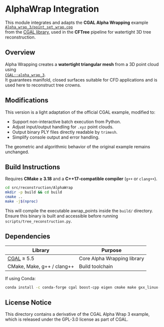 # AlphaWrap Integration

This module integrates and adapts the **CGAL Alpha Wrapping** example  
[`Alpha_wrap_3/point_set_wrap.cpp`](https://doc.cgal.org/latest/Alpha_wrap_3/Alpha_wrap_3_2point_set_wrap_8cpp-example.html)  
from the [CGAL library](https://www.cgal.org/), used in the **CFTree** pipeline for watertight 3D tree reconstruction.

## Overview
Alpha Wrapping creates a **watertight triangular mesh** from a 3D point cloud using  
[`CGAL::alpha_wrap_3`](https://doc.cgal.org/latest/Alpha_wrap_3/index.html).  
It guarantees manifold, closed surfaces suitable for CFD applications and is used here to reconstruct tree crowns.

## Modifications
This version is a light adaptation of the official CGAL example, modified to:
- Support non-interactive batch execution from Python.
- Adjust input/output handling for `.xyz` point clouds.
- Output binary PLY files directly readable by `trimesh`.
- Simplify console output and error handling.

The geometric and algorithmic behavior of the original example remains unchanged.

## Build Instructions
Requires **CMake ≥ 3.18** and a **C++17-compatible compiler** (`g++` or `clang++`).

```bash
cd src/reconstruction/AlphaWrap
mkdir -p build && cd build
cmake ..
make -j$(nproc)
```

This will compile the executable awrap_points inside the `build/` directory.
Ensure this binary is built and accessible before running `scripts/tree_reconstruction.py`.

## Dependencies
| Library                                | Purpose                     |
| -------------------------------------- | --------------------------- |
| [CGAL](https://www.cgal.org/) ≥ 5.5    | Core Alpha Wrapping library |
| CMake, Make, g++ / clang++             | Build toolchain             |

If using Conda:
``` bash
conda install -c conda-forge cgal boost-cpp eigen cmake make gxx_linux-64
```

## License Notice
This directory contains a derivative of the CGAL Alpha Wrap 3 example,
which is released under the GPL-3.0 license as part of CGAL.